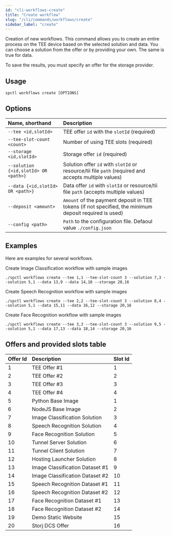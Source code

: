 ```yaml
---
id: "cli-workflows-create"
title: "Create workflow"
slug: "/cli/commands/workflows/create"
sidebar_label: "create"
---
```


Creation of new workflows. This command allows you to create an entire process on the TEE device based on the selected solution and data. You can choose a solution from the offer or by providing your own. The same is true for data.

To save the results, you must specify an offer for the storage provider.

## Usage

```
spctl workflows create [OPTIONS]
```

## Options

|**Name, shorthand**|**Description**|
| :- | :- |
|`--tee <id,slotId>`|TEE offer `id` with the `slotId` (required)|
|`--tee-slot-count <count>`|Number of using TEE slots (required)|
|`--storage <id,slotId>`|Storage offer `id` (required)|
|`--solution {<id,slotId> OR <path>}`|Solution offer `id` with `slotId` or resource/tii file `path` (required and accepts multiple values)|
|`--data {<id,slotId> OR <path>}`|Data offer `id` with `slotId` or resource/tii file `path` (accepts multiple values)|
|`--deposit <amount>`|`Amount` of the payment deposit in TEE tokens (if not specified, the minimum deposit required is used)|
|`--config <path>`|`Path` to the configuration file. Defaoul value `./config.json`|

## Examples
Here are examples for several workflows.

Create Image Classification workflow with sample images
```
./spctl workflows create --tee 1,1 --tee-slot-count 3 --solution 7,3 --solution 5,1 --data 13,9 --data 14,10 --storage 20,16
```

Create Speech Recognition workflow with sample images
```
./spctl workflows create --tee 2,2 --tee-slot-count 3 --solution 8,4 --solution 5,1 --data 15,11 --data 16,12 --storage 20,16
```

Create Face Recognition workflow with sample images
```
./spctl workflows create --tee 3,3 --tee-slot-count 3 --solution 9,5 --solution 5,1 --data 17,13 --data 18,14 --storage 20,16
```

## Offers and provided slots table
|**Offer Id**|**Description**|**Slot Id**|
| :- | :- | :- |
|1|TEE Offer #1|1|
|2|TEE Offer #2|2|
|3|TEE Offer #3|3|
|4|TEE Offer #4|4|
|5|Python Base Image|1|
|6|NodeJS Base Image|2|
|7|Image Classification Solution|3|
|8|Speech Recognition Solution|4|
|9|Face Recognition Solution|5|
|10|Tunnel Server Solution|6|
|11|Tunnel Client Solution|7|
|12|Hosting Launcher Solution|8|
|13|Image Classification Dataset #1|9|
|14|Image Classification Dataset #2|10|
|15|Speech Recognition Dataset #1|11|
|16|Speech Recognition Dataset #2|12|
|17|Face Recognition Dataset #1|13|
|18|Face Recognition Dataset #2|14|
|19|Demo Static Website|15|
|20|Storj DCS Offer|16|
